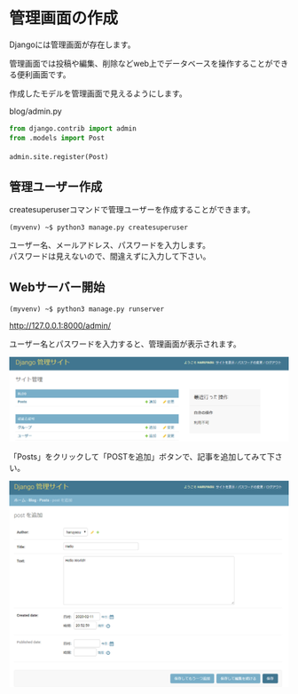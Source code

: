 
# 管理画面の作成

Djangoには管理画面が存在します。

管理画面では投稿や編集、削除などweb上でデータベースを操作することができる便利画面です。

作成したモデルを管理画面で見えるようにします。

blog/admin.py
```python
from django.contrib import admin
from .models import Post

admin.site.register(Post)
```

## 管理ユーザー作成

createsuperuserコマンドで管理ユーザーを作成することができます。

```
(myvenv) ~$ python3 manage.py createsuperuser
```
ユーザー名、メールアドレス、パスワードを入力します。  
パスワードは見えないので、間違えずに入力して下さい。

## Webサーバー開始

```
(myvenv) ~$ python3 manage.py runserver
```

http://127.0.0.1:8000/admin/

ユーザー名とパスワードを入力すると、管理画面が表示されます。

![Admin](../img/admin.png)

「Posts」をクリックして「POSTを追加」ボタンで、記事を追加してみて下さい。

![Post](../img/post.png)
